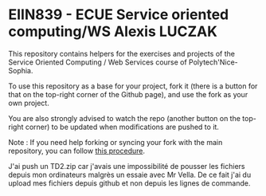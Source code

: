 # EIIN839 - ECUE Service oriented computing/WS Alexis LUCZAK

This repository contains helpers for the exercises and projects of the Service Oriented Computing / Web Services course of Polytech'Nice-Sophia.

To use this repository as a base for your project, fork it (there is a button for that on the top-right corner of the Github page), and use the fork as your own project.

You are also strongly advised to watch the repo (another button on the top-right corner) to be updated when modifications are pushed to it.

Note : If you need help forking or syncing your fork with the main repository, you can follow [this procedure](https://docs.github.com/en/github/getting-started-with-github/fork-a-repo).

J'ai push un TD2.zip car j'avais une impossibilité de pousser les fichiers depuis mon ordinateurs malgrès un essaie avec Mr Vella.
De ce fait j'ai du upload mes fichiers depuis github et non depuis les lignes de commande.
